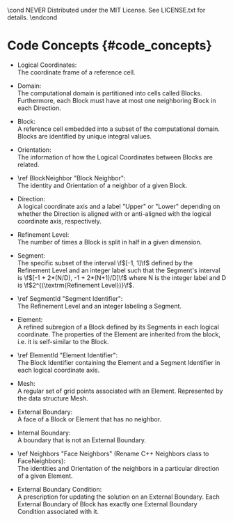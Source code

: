 \cond NEVER
Distributed under the MIT License.
See LICENSE.txt for details.
\endcond
# Code Concepts {#code_concepts}

* Logical Coordinates:<br>
  The coordinate frame of a reference cell.

* Domain:<br>
  The computational domain is partitioned into cells called Blocks. Furthermore, each Block
  must have at most one neighboring Block in each Direction.

* Block:<br>
  A reference cell embedded into a subset of the computational domain. Blocks
  are identified by unique integral values.

* Orientation:<br>
  The information of how the Logical Coordinates between Blocks are related.

* \ref BlockNeighbor "Block Neighbor":<br>
  The identity and Orientation of a neighbor of a given Block.

* Direction:<br>
  A logical coordinate axis and a label "Upper" or "Lower" depending on whether
  the Direction is aligned with or anti-aligned with the logical coordinate
  axis, respectively.

* Refinement Level:<br>
  The number of times a Block is split in half in a given dimension.

* Segment:<br>
  The specific subset of the interval \f$[-1, 1]\f$ defined by the Refinement Level and an integer label
  such that the Segment's interval is \f$[-1 + 2*(N/D), -1 + 2*(N+1)/D]\f$ where N is the integer label and
  D is \f$2^{(\textrm{Refinement Level})}\f$.

* \ref SegmentId "Segment Identifier":<br>
  The Refinement Level and an integer labeling a Segment.

* Element:<br>
  A refined subregion of a Block defined by its Segments in each
  logical coordinate. The properties of the Element
  are inherited from the block, i.e. it is self-similar to the Block.

* \ref ElementId "Element Identifier":<br>
  The Block Identifier containing the Element and a Segment Identifier
  in each logical coordinate axis.

* Mesh:<br>
  A regular set of grid points associated with an Element. Represented by the data structure Mesh.

* External Boundary:<br>
  A face of a Block or Element that has no neighbor.

* Internal Boundary:<br>
  A boundary that is not an External Boundary.

* \ref Neighbors "Face Neighbors" (Rename C++ Neighbors class to FaceNeighbors):<br>
  The identities and Orientation of the neighbors in a particular direction of a given Element.

* External Boundary Condition:<br>
  A prescription for updating the solution on an External Boundary. Each
  External Boundary of Block has exactly one External Boundary Condition
  associated with it.
